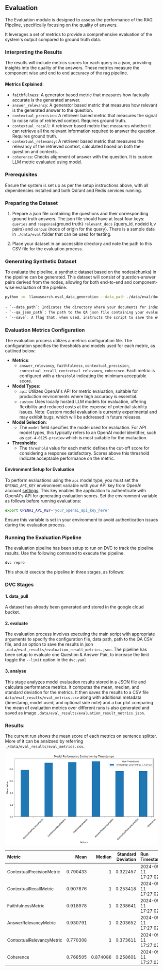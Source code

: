 ## Evaluation

The Evaluation module is designed to assess the performance of the RAG Pipeline, specifically focusing on the quality of answers. 

It leverages a set of metrics to provide a comprehensive evaluation of the system's output compared to ground truth data.

### Interpreting the Results

The results will include metrics scores for each query in a json, providing insights into the quality of the answers. These metrics measure the component wise and end to end accuracy of the rag pipeline.

#### Metrics Explained:
- `faithfulness`: A generator based metric that measures how factually accurate is the generated answer. 
- `answer_relevancy`: A generator based metric that measures how relevant is the generated answer to the question.
- `contextual_precision`: A retriever based metric that measures the signal to noise ratio of retrieved context. Requires ground truth.
- `contextual_recall`:  A retriever based metric that measures whether it can retrieve all the relevant information required to answer the question. Requires ground truth.
- `contextual_relevancy`: A retriever based metric that measures the relevancy of the retrieved context, calculated based on both the question and contexts.
- `coherence`: Checks alignment of answer with the question. It is custom LLM metric evaluated using model.

### Prerequisites

Ensure the system is set up as per the setup instructions above, with all dependencies installed and both Qdrant and Redis services running.

### Preparing the Dataset

1. Prepare a json file containing the questions and their corresponding ground truth answers. The json file should have at least four keys: `queries` and `response`{ground truth} `relevant_docs` {query_id, nodeid k,v pairs} and `corpus` {node of origin for the query}. There is a sample data in `./data/eval` folder that can be used for testing.

2. Place your dataset in an accessible directory and note the path to this CSV file for the evaluation process.


### Generating Synthetic Dataset
To evaluate the pipeline, a synthetic dataset based on the nodes(chunks) in the pipeline can be generated. This dataset will consist of question-answer pairs derived from the nodes, allowing for both end-to-end and component-wise evaluation of the pipeline.


```bash
python -m  llamasearch.eval_data_generation --data_path ./data/eval/document/ --qa_json_path ./data/eval --save --node_limit 1

- `--data_path`: Indicates the directory where your documents for indexing are stored.
- `--qa_json_path`: The path to the QA json file containing your evaluation dataset.
- `--save`: A flag that, when used, instructs the script to save the evaluation results to a file.
```

### Evaluation Metrics Configuration

The evaluation process utilizes a metrics configuration file. The configuration specifies the thresholds and models used for each metric, as outlined below:

- **Metrics**:
  - `answer_relevancy`, `faithfulness`, `contextual_precision`, `contextual_recall`, `contextual_relevancy`, `coherence`: Each metric is configured with a `threshold` indicating the minimum acceptable score.
- **Model Types**:
  - `api`: Utilizes OpenAI's API for metric evaluation, suitable for production environments where high accuracy is essential.
  - `custom`: Uses locally hosted LLM models for evaluation, offering flexibility and reduced costs at the expense of potential stability issues. Note: Custom model evaluation is currently experimental and may exhibit bugs, which will be addressed in future releases.
- **Model Selection**:
  - The `model` field specifies the model used for evaluation. For API model types, this typically refers to an OpenAI model identifier, such as `gpt-4-0125-preview` which is most suitable for the evaluation.
- **Thresholds**:
  - The `threshold` value for each metric defines the cut-off score for considering a response satisfactory. Scores above this threshold indicate acceptable performance on the metric.

#### Environment Setup for Evaluation

To perform evaluations using the `api` model type, you must set the `OPENAI_API_KEY` environment variable with your API key from OpenAI account [settings](https://platform.openai.com/api-keys). This key enables the application to authenticate with OpenAI's API for generating evaluation scores. Set the environment variable as follows before running evaluations:

```bash
export OPENAI_API_KEY='your_openai_api_key_here'
```
Ensure this variable is set in your environment to avoid authentication issues during the evaluation process.


### Running the Evaluation Pipeline

The evaluation pipeline has been setup to run on DVC to track the pipeline results. Use the following command to execute the pipeline.
```bash 
dvc repro
```
This should execute the pipeline in three stages, as follows:

### DVC Stages

#### 1. data_pull
A dataset has already been generated and stored in the google cloud bucket.

#### 2. evaluate 
The evaluation process involves executing the main script with appropriate arguments to specify the configuration file, data path, path to the QA CSV file, and an option to save the results in json `.data/eval_results/evaluation_result_metrics.json`. 
The pipeline has been setup to evaluate one Question & Answer Pair, to increase the limit toggle the `--limit` option in the `dvc.yaml`

#### 3. analyse  
This stage analyzes model evaluation results stored in a JSON file and calculate performance metrics. It computes the mean, median, and standard deviation for the metrics. It  then saves the results to a CSV file  `data/eval_results/eval_metrics.csv` along with additional metadata (timestamp, model used, and optional side note) and a bar plot comparing the mean of evaluation metrics over different runs is also generated and saved as image `.data/eval_results/evaluation_result_metrics.json`.



 ### Results:
 The current run shows the mean score of each metrics on sentence splitter. More of it can be analzsed by referring `./data/eval_results/eval_metrics.csv`.


 ![alt text](../assets/results_evaluation.png)

 | Metric                    |     Mean |   Median |   Standard Deviation | Run Timestamp       | Model Used   | Side Note          |
|:--------------------------|---------:|---------:|---------------------:|:--------------------|:-------------|:-------------------|
| ContextualPrecisionMetric  | 0.790433 | 1        |             0.322457 | 2024-09-11 17:27:02 | llama3       | Initial evaluation  |
| ContextualRecallMetric     | 0.907876 | 1        |             0.253418 | 2024-09-11 17:27:02 | llama3       | Initial evaluation  |
| FaithfulnessMetric         | 0.918978 | 1        |             0.238641 | 2024-09-11 17:27:02 | llama3       | Initial evaluation  |
| AnswerRelevancyMetric      | 0.930791 | 1        |             0.203652 | 2024-09-11 17:27:02 | llama3       | Initial evaluation  |
| ContextualRelevancyMetric  | 0.770308 | 1        |             0.373611 | 2024-09-11 17:27:02 | llama3       | Initial evaluation  |
| Coherence                  | 0.768505 | 0.874086 |             0.258601 | 2024-09-11 17:27:02 | llama3       | Initial evaluation  |
